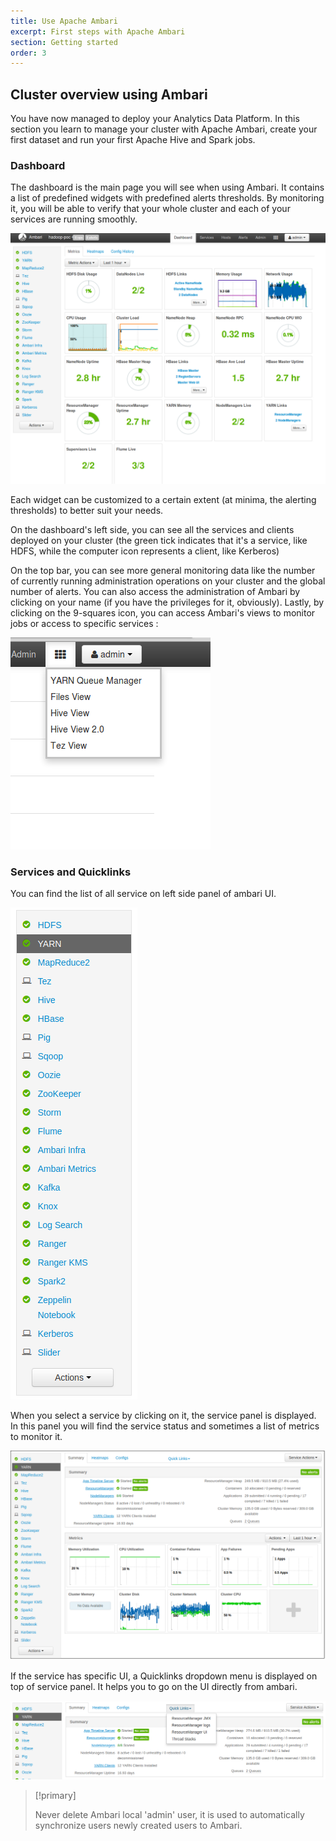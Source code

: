 ```yaml
---
title: Use Apache Ambari
excerpt: First steps with Apache Ambari
section: Getting started
order: 3
---
```


## Cluster overview using Ambari

You have now managed to deploy your Analytics Data Platform.
In this section you learn to manage your cluster with Apache Ambari, create your first dataset and
run your first Apache Hive and Spark jobs.

### Dashboard

The dashboard is the main page you will see when using Ambari. It
contains a list of predefined widgets with predefined alerts thresholds.
By monitoring it, you will be able to verify that your whole cluster and
each of your services are running smoothly.

![Ambari Dashboard](images/ambari_01.png)

Each widget can be customized to a certain extent (at minima, the
alerting thresholds) to better suit your needs.

On the dashboard's left side, you can see all the services and clients
deployed on your cluster (the green tick indicates that it's a service,
like HDFS, while the computer icon represents a client, like Kerberos)

On the top bar, you can see more general monitoring data like the number
of currently running administration operations on your cluster and the
global number of alerts. You can also access the administration of
Ambari by clicking on your name (if you have the privileges for it,
obviously). Lastly, by clicking on the 9-squares icon, you can access
Ambari's views to monitor jobs or access to specific services :

![Ambari Views](images/ambari_views_01.png)

### Services and Quicklinks

You can find the list of all service on left side panel of ambari UI.

![Ambari Services](images/ambari-service-list.png)

When you select a service by clicking on it, the service panel is displayed.
In this panel you will find the service status and sometimes a list of metrics
to monitor it.

![Yarn service panel in Ambari](images/ambari-service-panel.png)

If the service has specific UI, a Quicklinks dropdown menu is displayed on top of
service panel. It helps you to go on the UI directly from ambari.

![Yarn Quicklinks](images/ambari-service-panel-quicklinks.png)


> [!primary]
>
> Never delete Ambari local 'admin' user, it is used to automatically synchronize users newly created users to Ambari.
>
